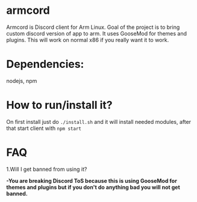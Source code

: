 # armcord
Armcord is Discord client for Arm Linux. Goal of the project is to bring custom discord version of app to arm. It uses GooseMod for themes and plugins. This will work on normal x86 if you really want it to work.
# Dependencies:
nodejs, npm
# How to run/install it?
On first install just do `./install.sh` and it will install needed modules, after that start client with `npm start`
# FAQ
1.Will I get banned from using it?

 **-You are breaking Discord ToS because this is using GooseMod for themes and plugins but if you don't do anything bad you will not get banned.**  